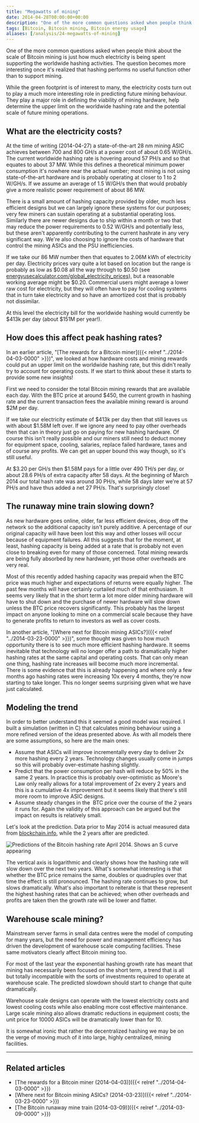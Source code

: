 ```yaml
---
title: "Megawatts of mining"
date: 2014-04-28T00:00:00+00:00
description: "One of the more common questions asked when people think about the scale of Bitcoin mining is just how much electricity is being spent supporting the worldwide hashing activities.  The question becomes more interesting once it\"s realized that hashing performs no useful function other than to support mining.</p><p>While the green footprint is of interest to many, the electricity costs turn out to play a much more interesting role in predicting future mining behaviour.  They play a major role in defining the viability of mining hardware, help determine the upper limit on the worldwide hashing rate and the potential scale of future mining operations."
tags: [Bitcoin, Bitcoin mining, Bitcoin energy usage]
aliases: [/analysis/24-megawatts-of-mining]
---
```

One of the more common questions asked when people think about the scale
of Bitcoin mining is just how much electricity is being spent supporting
the worldwide hashing activities.  The question becomes more interesting
once it's realized that hashing performs no useful function other than
to support mining.

While the green footprint is of interest to many, the electricity costs
turn out to play a much more interesting role in predicting future
mining behaviour.  They play a major role in defining the viability of
mining hardware, help determine the upper limit on the worldwide hashing
rate and the potential scale of future mining operations.

## What are the electricity costs?

At the time of writing (2014-04-27) a state-of-the-art 28 nm mining ASIC
achieves between 700 and 800 GH/s at a power cost of about 0.65 W/GH/s.
The current worldwide hashing rate is hovering around 57 PH/s and so
that equates to about 37 MW.  While this defines a theoretical minimum
power consumption it's nowhere near the actual number; most mining is
not using state-of-the-art hardware and is probably operating at closer
to 1 to 2 W/GH/s.  If we assume an average of 1.5 W/GH/s then that would
probably give a more realistic power requirement of about 86 MW.

There is a small amount of hashing capacity provided by older, much less
efficient designs but we can largely ignore these systems for our
purposes; very few miners can sustain operating at a substantial
operating loss.  Similarly there are newer designs due to ship within a
month or two that may reduce the power requirements to 0.52 W/GH/s and
potentially less, but these aren't apparently contributing to the
current hashrate in any very significant way.  We're also choosing to
ignore the costs of hardware that control the mining ASICs and the PSU
inefficiencies.

If we take our 86 MW number then that equates to 2.06M kWh of
electricity per day.  Electricity prices vary quite a lot based on
location but the range is probably as low as \$0.08 all the way through
to \$0.50 (see [energyusecalculator.com/global\_electricity\_prices](
http://energyusecalculator.com/global_electricity_prices.htm)),
but a reasonable working average might be \$0.20.  Commercial users might
average a lower raw cost for electricity, but they will often have to
pay for cooling systems that in turn take electricity and so have an
amortized cost that is probably not dissimilar.

At this level the electricity bill for the worldwide hashing would
currently be \$413k per day (about \$151M per year!).

## How does this affect peak hashing rates?

In an earlier article, "[The rewards for a Bitcoin miner]({{< relref "../2014-04-03-0000" >}})",
we looked at how hardware costs and mining rewards could put an upper
limit on the worldwide hashing rate, but this didn't really try to
account for operating costs.  If we start to think about these it starts
to provide some new insights!

First we need to consider the total Bitcoin mining rewards that are
available each day.  With the BTC price at around \$450, the current
growth in hashing rate and the current transaction fees the available
mining reward is around \$2M per day.

If we take our electricity estimate of \$413k per day then that still
leaves us with about \$1.58M left over.  If we ignore any need to pay
other overheads then that can in theory just go on paying for new
hashing hardware.  Of course this isn't really possible and our miners
still need to deduct money for equipment space, cooling, salaries,
replace failed hardware, taxes and of course any profits.  We can get an
upper bound this way though, so it's still useful.

At \$3.20 per GH/s then \$1.58M pays for a little over 490 TH/s per day,
or about 28.6 PH/s of extra capacity after 58 days.  At the beginning of
March 2014 our total hash rate was around 30 PH/s, while 58 days later
we're at 57 PH/s and have thus added a net 27 PH/s.  That's
surprisingly close!

## The runaway mine train slowing down?

As new hardware goes online, older, far less efficient devices, drop off
the network so the additional capacity isn't purely additive.  A
percentage of our original capacity will have been lost this way and
other losses will occur because of equipment failures.  All this suggests
that for the moment, at least, hashing capacity is being added at a rate
that is probably not even close to breaking even for many of those
concerned.  Total mining rewards are being fully absorbed by new
hardware, yet those other overheads are very real.

Most of this recently added hashing capacity was prepaid when the BTC
price was much higher and expectations of returns were equally higher.
The past few months will have certainly curtailed much of that
enthusiasm. It seems very likely that in the short term a lot more older
mining hardware will have to shut down and the purchase of newer
hardware will slow down unless the BTC price recovers significantly.
This probably has the largest impact on anyone looking to mine on a
commercial scale because they have to generate profits to return to
investors as well as cover costs.

In another article, "[Where next for Bitcoin mining ASICs?]({{< relref "../2014-03-23-0000" >}})",
some thought was given to how much opportunity there is to see much more
efficient hashing hardware.  It seems inevitable that technology will no
longer offer a path to dramatically higher hashing rates at the same
capital and operating costs.  That can only mean one thing, hashing rate
increases will become much more incremental.  There is some evidence that
this is already happening and where only a few months ago hashing rates
were increasing 10x every 4 months, they're now starting to take
longer.  This no longer seems surprising given what we have just
calculated.

## Modeling the trend

In order to better understand this it seemed a good model was required.
I built a simulation (written in C) that calculates mining behaviour
using a more refined version of the ideas presented above.  As with
all models there are some assumptions, so here are the main ones:

- Assume that ASICs will improve incrementally every day to deliver 2x
  more hashing every 2 years.  Technology changes usually come in jumps
  so this will probably over-estimate hashing slightly.
- Predict that the power consumption per hash will reduce by 50% in
  the same 2 years.  In practice this is probably over-optimistic as
  Moore's Law only really allows for a total improvement of 2x every
  2 years and this is a cumulative 4x improvement but it seems likely
  that there's still more room to improve ASIC designs.
- Assume steady changes in the  BTC price over the course of the 2
  years it runs for.  Again the validity of this approach can be argued
  but the impact on results is relatively small.

Let's look at the prediction.  Data prior to May 2014 is actual measured
data from [blockchain.info](http://blockchain.info), while the 2 years after
are predicted.

![Predictions of the Bitcoin hashing rate April 2014.  Shows an S curve
appearing](./hash-predict.png)

The vertical axis is logarithmic and clearly shows how the hashing rate
will slow down over the next two years.  What's somewhat interesting is
that whether the BTC price remains the same, doubles or quadruples over
that time the effect is still pronounced.  The hashing rate continues to
grow, but slows dramatically.  What's also important to reiterate is
that these represent the highest hashing rates that can be achieved;
when other overheads and profits are taken then the growth rate will be
lower and flatter.

## Warehouse scale mining?

Mainstream server farms in small data centres were the model of
computing for many years, but the need for power and management
efficiency has driven the development of warehouse scale computing
facilities.  These same motivators clearly affect Bitcoin mining too.

For most of the last year the exponential hashing growth rate has meant
that mining has necessarily been focused on the short term, a trend that
is all but totally incompatible with the sorts of investments required
to operate at warehouse scale.  The predicted slowdown should start to
change that quite dramatically.

Warehouse scale designs can operate with the lowest electricity costs
and lowest cooling costs while also enabling more cost effective
maintenance.  Large scale mining also allows dramatic reductions in
equipment costs; the unit price for 10000 ASICs will be dramatically
lower than for 10.

It is somewhat ironic that rather the decentralized hashing we may be on
the verge of moving much of it into large, highly centralized, mining
facilities.

------------------------------------------------------------------------

## Related articles

- [The rewards for a Bitcoin miner (2014-04-03)]({{< relref "../2014-04-03-0000" >}})
- [Where next for Bitcoin mining ASICs? (2014-03-23)]({{< relref "../2014-03-23-0000" >}})
- [The Bitcoin runaway mine train (2014-03-09)]({{< relref "../2014-03-09-0000" >}})

